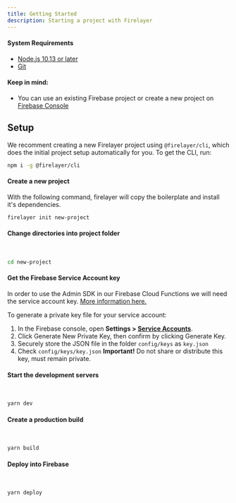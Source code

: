 ```yaml
---
title: Getting Started
description: Starting a project with Firelayer
---
```


#### System Requirements
- <a href="https://nodejs.org" target="_blank">Node.js 10.13 or later</a>
- <a href="https://git-scm.com/" target="_blank">Git</a>

#### Keep in mind:
- You can use an existing Firebase project or create a new project on <a href="https://console.firebase.google.com/" target="_blank">Firebase Console</a>

## Setup

We recomment creating a new Firelayer project using `@firelayer/cli`, which does the initial project setup automatically for you. To get the CLI, run:

```sh
npm i -g @firelayer/cli
```

#### Create a new project

With the following command, firelayer will copy the boilerplate and install it's dependencies.

```sh
firelayer init new-project
```

#### Change directories into project folder
<br>

```sh
cd new-project
```

#### Get the Firebase Service Account key
In order to use the Admin SDK in our Firebase Cloud Functions we will need the service account key. <a href="https://firebase.google.com/docs/admin/setup#initialize-sdk" target="_blank">More information here.</a>

To generate a private key file for your service account:
1. In the Firebase console, open **Settings > <a href="https://console.firebase.google.com/u/0/project/_/settings/serviceaccounts/adminsdk" target="_blank">Service Accounts</a>**.
2. Click Generate New Private Key, then confirm by clicking Generate Key.
3. Securely store the JSON file in the folder `config/keys` as `key.json`
4. Check `config/keys/key.json` **Important!** Do not share or distribute this key, must remain private.


#### Start the development servers
<br>

```sh
yarn dev
```

#### Create a production build
<br>

```sh
yarn build
```

#### Deploy into Firebase
<br>

```sh
yarn deploy
```
